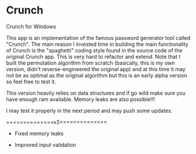 # Crunch
Crunch for Windows


This app is an implementation of the famous password generator tool called "Crunch". The main reason I invested time in building the main functionality of Crunch is the "spaghetti" coding style found in the source code of the original Crunch app. This is very hard to refactor and extend.
Note that I built the permutation algorithm from scratch (basically, this is my own version, didn't reverse-engineered the original app) and at this time it may not be as optimal as the original algorithm but this is an early alpha version so feel free to test it.

This version heavily relies on data structures and if go wild make sure you have enough ram available. Memory leaks are also possible!!!

I may test it properly in the next period and may push some updates.



==============v2==============

- Fixed memory leaks

- Improved input validation

